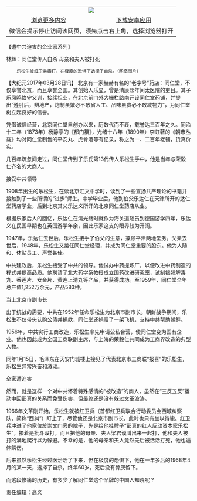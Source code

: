 ﻿

<table width="100%">
  <tr>
    <td align="center" colspan="2">
      <a href="https://github.com/ogate/ogate/blob/master/README.md"><img src="https://cloud.githubusercontent.com/assets/11880933/13434984/f430fae2-e012-11e5-814f-c2df1e82b247.jpg"/></a>
    </td>
  </tr>
  <tr>
    <td align="center">
      <a href="https://s3.ap-south-1.amazonaws.com/ogatem/oGate.htm?from=oNote">浏览更多内容</a>
    </td>
    <td align="center">
      <a href="https://raw.githubusercontent.com/ogate/up/master/ogate.apk">下载安卓应用</a>
    </td>
  </tr>
  <tr>
    <td align="center" colspan="2">
      微信会提示停止访问该网页，须先点击右上角，选择浏览器打开
    </td>
  </tr>
</table>    


【遭中共迫害的企业家系列】

林辉：同仁堂传人自杀 母亲和夫人被打死






        乐松生被红卫兵毒打，在极度的恐惧下选择了自杀。（网络图片）




【大纪元2017年03月28日讯】 北京有一家赫赫有名的“老字号”药店：同仁堂，不仅享誉北京，而且享誉全国。其创始人乐显，曾是清康熙年间太医院的吏目。其子乐凤鸣恪守父训，接续祖业，在北京前门外大栅栏路南开设同仁堂药铺，并提出“遵肘后，辨地产，炮制虽繁必不敢省人工、品味虽贵必不敢减物力”，为同仁堂树立起良好的信誉。


凭借诚信经营，北京同仁堂自创办以来，历数代而不衰，载誉达三百年之久。同治十二年（1873年）杨静亭的《都门纂》，光绪十六年（1890年）李虹著的《朝市丛载》均对同仁堂制售的平安丸、虎骨酒等有记录，称之为一、二百年老铺，货真价实。


几百年疏忽间走过，同仁堂传到了乐氏第13代传人乐松生手中，他是当年与荣毅仁齐名的大商人。


接受中共领导





1908年出生的乐松生，在读北京汇文中学时，读到了一些宣扬共产理论的书籍并接触到了一些所谓的“进步”师生。中学毕业后，他到伯父乐达仁在天津所开的达仁堂药店学业，后到北京其父乐达义所开的北京同仁堂药店从业。


根据乐家后人的回忆，乐达仁在清光绪时就作为海关道随员到德国游学四年，乐达义在民国早期也在英国游学年余，因此乐家这支的眼界较为开阔。


1947年，乐达仁去世后，乐松生接手了伯父的生意，兼顾平津两地堂务。父亲去世后，1948年，乐松生又接任同仁堂经理，并成为同仁堂重要的股东。他为人随和、体贴员工、声誉甚佳。


中共建政后，乐松生接受了中共的领导。他试办中药提炼厂，以便改进中药制造的程式并提高品质。他聘请了北大药学系教授成立国药改进研究室，试制银翘解毒丸、香莲片、女金片、黄连上清丸等产品，并获得成功。至1959年，同仁堂全年总产值1,252万余元，产品583种。


当上北京市副市长





出于统战的需要，中共在1952年任命乐松生为北京市副市长。朝鲜战争期间，乐松生不仅带头认购公债并捐款，同仁堂还捐赠了一架飞机，支持中共帮助朝鲜。


1956年，中共实行工商改造，乐松生率先申请公私合营，使同仁堂变为国有企业。他也因此成为全国工商联副主席，与上海的荣毅仁共同成为工商界改造的典型人物。


同年1月15日，毛泽东在天安门城楼上接见了代表北京市工商联“报喜”的乐松生，乐松生异常兴奋和激动。


全家遭迫害





然而，就是这样一个对中共怀着特殊感情的“被改造”的商人，虽然在“三反五反”运动中因彭真的关系而免受伤害，但最终还是没有躲过文革波涛。


1966年文革刚开始，乐松生就被红卫兵（首都红卫兵联合行动委员会西城纠察队，简称“西纠”）盯上了，尽管他还是北京市副市长，此时也只有坐以待毙。红卫兵冲进了他家位於崇文门旁的院子，先是给他挂牌子“彭真的红人反动资本家乐松生”，接着是批斗殴打，而且把他的母亲、夫人梁君谟叫出来一起打，他和夫人被打的满地爬行以为躲避。不幸的是，他的母亲和夫人竟然先后被活活打死，他也遍体鳞伤。


后来虽然乐松生经过医治活了下来，但在极度的恐惧下，他在一年多后的1968年4月的某一天，选择了自杀，终年60岁。死后没有骨灰留下。


而这段惨痛的历史，有多少了解同仁堂这个品牌的中国人知晓呢？


责任编辑：高义



